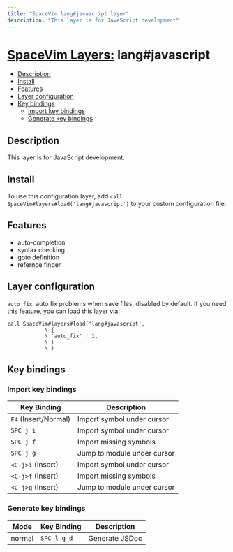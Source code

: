 ```yaml
---
title: "SpaceVim lang#javascript layer"
description: "This layer is for JaveScript development"
---
```


# [SpaceVim Layers:](https://spacevim.org/layers) lang#javascript

<!-- vim-markdown-toc GFM -->

- [Description](#description)
- [Install](#install)
- [Features](#features)
- [Layer configuration](#layer-configuration)
- [Key bindings](#key-bindings)
  - [Import key bindings](#import-key-bindings)
  - [Generate key bindings](#generate-key-bindings)

<!-- vim-markdown-toc -->

## Description

This layer is for JavaScript development.

## Install

To use this configuration layer, add `call SpaceVim#layers#load('lang#javascript')` to your custom configuration file.

## Features

- auto-completion
- syntax checking
- goto definition
- refernce finder

## Layer configuration

`auto_fix`: auto fix problems when save files, disabled by default. if you need this feature, you can load this layer via:

```vim
call SpaceVim#layers#load('lang#javascript',
            \ {
            \ 'auto_fix' : 1,
            \ }
            \ )

```

## Key bindings

### Import key bindings

| Key Binding          | Description                     |
| -------------------- | ------------------------------- |
| `F4` (Insert/Normal) | Import symbol under cursor      |
| `SPC j i`            | Import symbol under cursor      |
| `SPC j f`            | Import missing symbols          |
| `SPC j g`            | Jump to module under cursor     |
| `<C-j>i` (Insert)    | Import symbol under cursor      |
| `<C-j>f` (Insert)    | Import missing symbols          |
| `<C-j>g` (Insert)    | Jump to module under cursor     |

### Generate key bindings

| Mode          | Key Binding | Description                           |
| ------------- | ----------- | ------------------------------------- |
| normal        | `SPC l g d` | Generate JSDoc                        |
